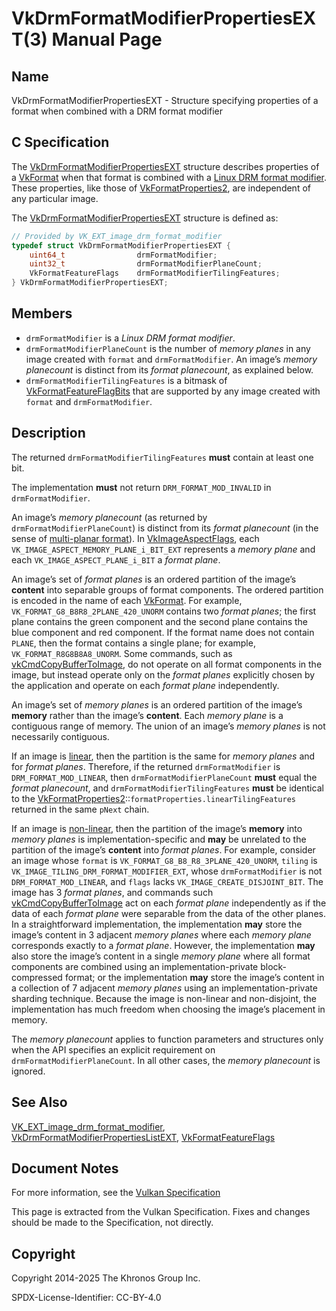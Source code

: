 # VkDrmFormatModifierPropertiesEXT(3) Manual Page

## Name

VkDrmFormatModifierPropertiesEXT - Structure specifying properties of a format when combined with a DRM format modifier



## [](#_c_specification)C Specification

The [VkDrmFormatModifierPropertiesEXT](https://registry.khronos.org/vulkan/specs/latest/man/html/VkDrmFormatModifierPropertiesEXT.html) structure describes properties of a [VkFormat](https://registry.khronos.org/vulkan/specs/latest/man/html/VkFormat.html) when that format is combined with a [Linux DRM format modifier](https://registry.khronos.org/vulkan/specs/latest/html/vkspec.html#glossary-drm-format-modifier). These properties, like those of [VkFormatProperties2](https://registry.khronos.org/vulkan/specs/latest/man/html/VkFormatProperties2.html), are independent of any particular image.

The [VkDrmFormatModifierPropertiesEXT](https://registry.khronos.org/vulkan/specs/latest/man/html/VkDrmFormatModifierPropertiesEXT.html) structure is defined as:

```c++
// Provided by VK_EXT_image_drm_format_modifier
typedef struct VkDrmFormatModifierPropertiesEXT {
    uint64_t                drmFormatModifier;
    uint32_t                drmFormatModifierPlaneCount;
    VkFormatFeatureFlags    drmFormatModifierTilingFeatures;
} VkDrmFormatModifierPropertiesEXT;
```

## [](#_members)Members

- `drmFormatModifier` is a *Linux DRM format modifier*.
- `drmFormatModifierPlaneCount` is the number of *memory planes* in any image created with `format` and `drmFormatModifier`. An image’s *memory planecount* is distinct from its *format planecount*, as explained below.
- `drmFormatModifierTilingFeatures` is a bitmask of [VkFormatFeatureFlagBits](https://registry.khronos.org/vulkan/specs/latest/man/html/VkFormatFeatureFlagBits.html) that are supported by any image created with `format` and `drmFormatModifier`.

## [](#_description)Description

The returned `drmFormatModifierTilingFeatures` **must** contain at least one bit.

The implementation **must** not return `DRM_FORMAT_MOD_INVALID` in `drmFormatModifier`.

An image’s *memory planecount* (as returned by `drmFormatModifierPlaneCount`) is distinct from its *format planecount* (in the sense of [multi-planar format](https://registry.khronos.org/vulkan/specs/latest/html/vkspec.html#formats-multiplanar)). In [VkImageAspectFlags](https://registry.khronos.org/vulkan/specs/latest/man/html/VkImageAspectFlags.html), each `VK_IMAGE_ASPECT_MEMORY_PLANE_i_BIT_EXT` represents a *memory plane* and each `VK_IMAGE_ASPECT_PLANE_i_BIT` a *format plane*.

An image’s set of *format planes* is an ordered partition of the image’s **content** into separable groups of format components. The ordered partition is encoded in the name of each [VkFormat](https://registry.khronos.org/vulkan/specs/latest/man/html/VkFormat.html). For example, `VK_FORMAT_G8_B8R8_2PLANE_420_UNORM` contains two *format planes*; the first plane contains the green component and the second plane contains the blue component and red component. If the format name does not contain `PLANE`, then the format contains a single plane; for example, `VK_FORMAT_R8G8B8A8_UNORM`. Some commands, such as [vkCmdCopyBufferToImage](https://registry.khronos.org/vulkan/specs/latest/man/html/vkCmdCopyBufferToImage.html), do not operate on all format components in the image, but instead operate only on the *format planes* explicitly chosen by the application and operate on each *format plane* independently.

An image’s set of *memory planes* is an ordered partition of the image’s **memory** rather than the image’s **content**. Each *memory plane* is a contiguous range of memory. The union of an image’s *memory planes* is not necessarily contiguous.

If an image is [linear](https://registry.khronos.org/vulkan/specs/latest/html/vkspec.html#glossary-linear-resource), then the partition is the same for *memory planes* and for *format planes*. Therefore, if the returned `drmFormatModifier` is `DRM_FORMAT_MOD_LINEAR`, then `drmFormatModifierPlaneCount` **must** equal the *format planecount*, and `drmFormatModifierTilingFeatures` **must** be identical to the [VkFormatProperties2](https://registry.khronos.org/vulkan/specs/latest/man/html/VkFormatProperties2.html)::`formatProperties.linearTilingFeatures` returned in the same `pNext` chain.

If an image is [non-linear](https://registry.khronos.org/vulkan/specs/latest/html/vkspec.html#glossary-linear-resource), then the partition of the image’s **memory** into *memory planes* is implementation-specific and **may** be unrelated to the partition of the image’s **content** into *format planes*. For example, consider an image whose `format` is `VK_FORMAT_G8_B8_R8_3PLANE_420_UNORM`, `tiling` is `VK_IMAGE_TILING_DRM_FORMAT_MODIFIER_EXT`, whose `drmFormatModifier` is not `DRM_FORMAT_MOD_LINEAR`, and `flags` lacks `VK_IMAGE_CREATE_DISJOINT_BIT`. The image has 3 *format planes*, and commands such [vkCmdCopyBufferToImage](https://registry.khronos.org/vulkan/specs/latest/man/html/vkCmdCopyBufferToImage.html) act on each *format plane* independently as if the data of each *format plane* were separable from the data of the other planes. In a straightforward implementation, the implementation **may** store the image’s content in 3 adjacent *memory planes* where each *memory plane* corresponds exactly to a *format plane*. However, the implementation **may** also store the image’s content in a single *memory plane* where all format components are combined using an implementation-private block-compressed format; or the implementation **may** store the image’s content in a collection of 7 adjacent *memory planes* using an implementation-private sharding technique. Because the image is non-linear and non-disjoint, the implementation has much freedom when choosing the image’s placement in memory.

The *memory planecount* applies to function parameters and structures only when the API specifies an explicit requirement on `drmFormatModifierPlaneCount`. In all other cases, the *memory planecount* is ignored.

## [](#_see_also)See Also

[VK\_EXT\_image\_drm\_format\_modifier](https://registry.khronos.org/vulkan/specs/latest/man/html/VK_EXT_image_drm_format_modifier.html), [VkDrmFormatModifierPropertiesListEXT](https://registry.khronos.org/vulkan/specs/latest/man/html/VkDrmFormatModifierPropertiesListEXT.html), [VkFormatFeatureFlags](https://registry.khronos.org/vulkan/specs/latest/man/html/VkFormatFeatureFlags.html)

## [](#_document_notes)Document Notes

For more information, see the [Vulkan Specification](https://registry.khronos.org/vulkan/specs/latest/html/vkspec.html#VkDrmFormatModifierPropertiesEXT)

This page is extracted from the Vulkan Specification. Fixes and changes should be made to the Specification, not directly.

## [](#_copyright)Copyright

Copyright 2014-2025 The Khronos Group Inc.

SPDX-License-Identifier: CC-BY-4.0